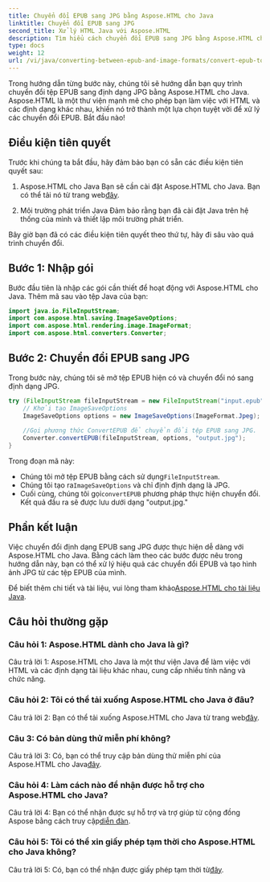 ```yaml
---
title: Chuyển đổi EPUB sang JPG bằng Aspose.HTML cho Java
linktitle: Chuyển đổi EPUB sang JPG
second_title: Xử lý HTML Java với Aspose.HTML
description: Tìm hiểu cách chuyển đổi EPUB sang JPG bằng Aspose.HTML cho Java. Hãy làm theo hướng dẫn từng bước của chúng tôi và khai thác sức mạnh của Aspose.HTML.
type: docs
weight: 12
url: /vi/java/converting-between-epub-and-image-formats/convert-epub-to-jpg/
---
```

Trong hướng dẫn từng bước này, chúng tôi sẽ hướng dẫn bạn quy trình chuyển đổi tệp EPUB sang định dạng JPG bằng Aspose.HTML cho Java. Aspose.HTML là một thư viện mạnh mẽ cho phép bạn làm việc với HTML và các định dạng khác nhau, khiến nó trở thành một lựa chọn tuyệt vời để xử lý các chuyển đổi EPUB. Bắt đầu nào!

## Điều kiện tiên quyết

Trước khi chúng ta bắt đầu, hãy đảm bảo bạn có sẵn các điều kiện tiên quyết sau:

1. Aspose.HTML cho Java
 Bạn sẽ cần cài đặt Aspose.HTML cho Java. Bạn có thể tải nó từ trang web[đây](https://releases.aspose.com/html/java/).

2. Môi trường phát triển Java
Đảm bảo rằng bạn đã cài đặt Java trên hệ thống của mình và thiết lập môi trường phát triển.

Bây giờ bạn đã có các điều kiện tiên quyết theo thứ tự, hãy đi sâu vào quá trình chuyển đổi.

## Bước 1: Nhập gói

Bước đầu tiên là nhập các gói cần thiết để hoạt động với Aspose.HTML cho Java. Thêm mã sau vào tệp Java của bạn:

```java
import java.io.FileInputStream;
import com.aspose.html.saving.ImageSaveOptions;
import com.aspose.html.rendering.image.ImageFormat;
import com.aspose.html.converters.Converter;
```

## Bước 2: Chuyển đổi EPUB sang JPG

Trong bước này, chúng tôi sẽ mở tệp EPUB hiện có và chuyển đổi nó sang định dạng JPG.

```java
try (FileInputStream fileInputStream = new FileInputStream("input.epub")) {
    // Khởi tạo ImageSaveOptions
    ImageSaveOptions options = new ImageSaveOptions(ImageFormat.Jpeg);
    
    //Gọi phương thức ConvertEPUB để chuyển đổi tệp EPUB sang JPG.
    Converter.convertEPUB(fileInputStream, options, "output.jpg");
}
```

Trong đoạn mã này:

-  Chúng tôi mở tệp EPUB bằng cách sử dụng`FileInputStream`.
-  Chúng tôi tạo ra`ImageSaveOptions` và chỉ định định dạng là JPG.
-  Cuối cùng, chúng tôi gọi`convertEPUB` phương pháp thực hiện chuyển đổi. Kết quả đầu ra sẽ được lưu dưới dạng "output.jpg."

## Phần kết luận

Việc chuyển đổi định dạng EPUB sang JPG được thực hiện dễ dàng với Aspose.HTML cho Java. Bằng cách làm theo các bước được nêu trong hướng dẫn này, bạn có thể xử lý hiệu quả các chuyển đổi EPUB và tạo hình ảnh JPG từ các tệp EPUB của mình.

 Để biết thêm chi tiết và tài liệu, vui lòng tham khảo[Aspose.HTML cho tài liệu Java](https://reference.aspose.com/html/java/).

## Câu hỏi thường gặp

### Câu hỏi 1: Aspose.HTML dành cho Java là gì?

Câu trả lời 1: Aspose.HTML cho Java là một thư viện Java để làm việc với HTML và các định dạng tài liệu khác nhau, cung cấp nhiều tính năng và chức năng.

### Câu hỏi 2: Tôi có thể tải xuống Aspose.HTML cho Java ở đâu?

 Câu trả lời 2: Bạn có thể tải xuống Aspose.HTML cho Java từ trang web[đây](https://releases.aspose.com/html/java/).

### Câu 3: Có bản dùng thử miễn phí không?

 Câu trả lời 3: Có, bạn có thể truy cập bản dùng thử miễn phí của Aspose.HTML cho Java[đây](https://releases.aspose.com/).

### Câu hỏi 4: Làm cách nào để nhận được hỗ trợ cho Aspose.HTML cho Java?

 Câu trả lời 4: Bạn có thể nhận được sự hỗ trợ và trợ giúp từ cộng đồng Aspose bằng cách truy cập[diễn đàn](https://forum.aspose.com/).

### Câu hỏi 5: Tôi có thể xin giấy phép tạm thời cho Aspose.HTML cho Java không?

Câu trả lời 5: Có, bạn có thể nhận được giấy phép tạm thời từ[đây](https://purchase.aspose.com/temporary-license/).
